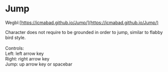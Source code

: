# Jump

Wegbl:[https://icmabad.github.io/Jump/](https://icmabad.github.io/Jump/)

Character does not require to be grounded in order to jump, similar to flabby bird style.
<br /><br />
Controls:<br />
Left: left arrow key<br />
Right: right arrow key<br />
Jump: up arrow key or spacebar
